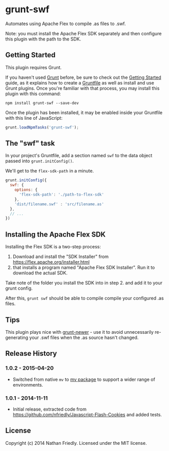 # grunt-swf

Automates using Apache Flex to compile .as files to .swf.

Note: you must install the Apache Flex SDK separately and then configure this plugin with the path to the SDK.

## Getting Started
This plugin requires Grunt.

If you haven't used [Grunt](http://gruntjs.com/) before, be sure to check out the [Getting Started](http://gruntjs.com/getting-started) guide, as it explains how to create a [Gruntfile](http://gruntjs.com/sample-gruntfile) as well as install and use Grunt plugins. Once you're familiar with that process, you may install this plugin with this command:

```shell
npm install grunt-swf --save-dev
```

Once the plugin has been installed, it may be enabled inside your Gruntfile with this line of JavaScript:

```js
grunt.loadNpmTasks('grunt-swf');
```
## The "swf" task

In your project's Gruntfile, add a section named `swf` to the data object passed into `grunt.initConfig()`.

We'll get to the `flex-sdk-path` in a minute.

```js
grunt.initConfig({
  swf: {
    options: {
      'flex-sdk-path': './path-to-flex-sdk'
    },
    'dist/filename.swf' : 'src/filename.as'
  },
  // ...
})
```

## Installing the Apache Flex SDK

Installing the Flex SDK is a two-step process: 

1. Download and install the "SDK Installer" from https://flex.apache.org/installer.html
2. that installs a program named "Apache Flex SDK Installer". Run it to download the actual SDK. 

Take note of the folder you install the SDK into in step 2. and add it to your grunt config.
 
After this, `grunt swf` should be able to compile compile your configured .as files.

## Tips

This plugin plays nice with [grunt-newer](https://www.npmjs.org/package/grunt-newer) - use it to avoid 
unnecessarily re-generating your .swf files when the .as source hasn't changed.


## Release History

### 1.0.2 - 2015-04-20
* Switched from native `mv` to [mv package](https://www.npmjs.com/package/mv) to support a wider range of environments.

### 1.0.1 - 2014-11-11
* Initial release, extracted code from https://github.com/nfriedly/Javascript-Flash-Cookies and added tests.

## License
Copyright (c) 2014 Nathan Friedly. Licensed under the MIT license.
